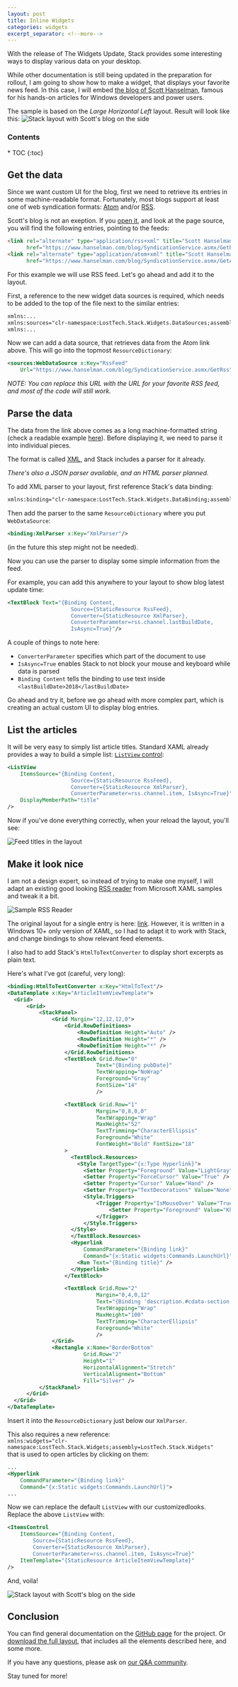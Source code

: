 ```yaml
---
layout: post
title: Inline Widgets
categories: widgets
excerpt_separator: <!--more--> 
---
```


With the release of The Widgets Update, Stack provides some interesting ways
to display various data on your desktop.

While other documentation is still being updated in the preparation for rollout,
I am going to show how to make a widget, that displays your favorite news feed.
In this case, I will embed <a href="https://www.hanselman.com/blog/">the blog of Scott Hanselman</a>,
famous for his hands-on articles for Windows developers and power users.

The sample is based on the *Large Horizontal Left* layout. Result will look like this:
<img src="/images/HanselmanWidget.gif" alt="Stack layout with Scott's blog on the side">

<!--more-->

<h3>Contents</h3>
* TOC
{:toc}

## Get the data
Since we want custom UI for the blog, first we need to retrieve its entries in some
machine-readable format. Fortunately, most blogs support at least one of web syndication formats:
<a href="https://en.wikipedia.org/wiki/Atom_(Web_standard)">Atom</a>
and/or
<a href="https://en.wikipedia.org/wiki/RSS">RSS</a>.

Scott's blog is not an exeption. <span id="getFeed">If you <a href="https://www.hanselman.com/blog/">open it</a></span>, and look at the page source, you will find the following entries, pointing to the feeds:

```html
<link rel="alternate" type="application/rss+xml" title="Scott Hanselman" 
      href="https://www.hanselman.com/blog/SyndicationService.asmx/GetRss">
<link rel="alternate" type="application/atom+xml" title="Scott Hanselman" 
      href="https://www.hanselman.com/blog/SyndicationService.asmx/GetAtom">
```

For this example we will use RSS feed. Let's go ahead and add it to the layout. 

First, a reference to the new widget data sources is required,
which needs to be added to the top of the file next to the similar entries:

```xml
xmlns:...
xmlns:sources="clr-namespace:LostTech.Stack.Widgets.DataSources;assembly=LostTech.Stack.Widgets"
xmlns:...
```

Now we can add a data source, that retrieves data from the Atom link above.
This will go into the topmost `ResourceDictionary`:

```xml
<sources:WebDataSource x:Key="RssFeed"
    Url="https://www.hanselman.com/blog/SyndicationService.asmx/GetRss"/>
```

*NOTE: You can replace this URL with the URL for your favorite RSS feed,
and most of the code will still work.*

## Parse the data
The data from the link above comes as a long machine-formatted string
(check a readable example <a href="https://en.wikipedia.org/wiki/RSS#Example">here</a>).
Before displaying it, we need to parse it into individual pieces.

The format is called <a href="https://en.wikipedia.org/wiki/XML">XML</a>,
and Stack includes a parser for it already.

*There's also a JSON parser available, and an HTML parser planned.*

To add XML parser to your layout, first reference Stack's data binding:

```xml
xmlns:binding="clr-namespace:LostTech.Stack.Widgets.DataBinding;assembly=LostTech.Stack.Widgets"
```

Then add the parser to the same `ResourceDictionary` where you put `WebDataSource`:
```xml
<binding:XmlParser x:Key="XmlParser"/>
```
(in the future this step might not be needed).

Now you can use the parser to display some simple information from the feed.

For example, you can add this anywhere to your layout to show blog latest update time:
```xml
<TextBlock Text="{Binding Content,
                    Source={StaticResource RssFeed},
                    Converter={StaticResource XmlParser},
                    ConverterParameter=rss.channel.lastBuildDate,
                    IsAsync=True}"/>
```

A couple of things to note here:
* `ConverterParameter` specifies which part of the document to use
* `IsAsync=True` enables Stack to not block your mouse and keyboard while data is parsed
* `Binding Content` tells the binding to use text inside `<lastBuildDate>2018</lastBuildDate>`

Go ahead and try it, before we go ahead with more complex part, which is creating an
actual custom UI to display blog entries.

## List the articles
It will be very easy to simply list article titles. Standard XAML already provides
a way to build a simple list: <a href="https://msdn.microsoft.com/en-us/library/system.windows.controls.listview_properties">`ListView` control</a>:

```xml
<ListView
    ItemsSource="{Binding Content,
                    Source={StaticResource RssFeed},
                    Converter={StaticResource XmlParser},
                    ConverterParameter=rss.channel.item, IsAsync=True}"
    DisplayMemberPath="title"
/>
```

Now if you've done everything correctly, when your reload the layout, you'll see:

<img src="/images/FeedTitles.png" alt="Feed titles in the layout">

## Make it look nice
I am not a design expert, so instead of trying to make one myself, I will adapt
an existing good looking 
<a href="https://github.com/Microsoft/Windows-appsample-rssreader">RSS reader</a>
from Microsoft XAML samples and tweak it a bit.

<img src="https://raw.githubusercontent.com/Microsoft/Windows-appsample-rssreader/master/RssReader.png" alt="Sample RSS Reader">

The original layout for a single entry is here:
<a href="https://github.com/Microsoft/Windows-appsample-rssreader/blob/master/RssReader/Views/FeedView.xaml">link</a>. However, it is written in a Windows 10+ only version of XAML,
so I had to adapt it to work with Stack, and change bindings to show relevant feed elements.

I also had to add Stack's `HtmlToTextConverter` to display short excerpts as plain text.

Here's what I've got (careful, very long):
```xml
<binding:HtmlToTextConverter x:Key="HtmlToText"/>
<DataTemplate x:Key="ArticleItemViewTemplate">
  <Grid>
      <Grid>
          <StackPanel>
              <Grid Margin="12,12,12,0">
                  <Grid.RowDefinitions>
                      <RowDefinition Height="Auto" />
                      <RowDefinition Height="*" />
                      <RowDefinition Height="*" />
                  </Grid.RowDefinitions>
                  <TextBlock Grid.Row="0"
                            Text="{Binding pubDate}"
                            TextWrapping="NoWrap"
                            Foreground="Gray"
                            FontSize="14"
                            />

                  <TextBlock Grid.Row="1"
                            Margin="0,8,0,0"
                            TextWrapping="Wrap"
                            MaxHeight="52"
                            TextTrimming="CharacterEllipsis"
                            Foreground="White"
                            FontWeight="Bold" FontSize="18"
                  >
                    <TextBlock.Resources>
                      <Style TargetType="{x:Type Hyperlink}">
                        <Setter Property="Foreground" Value="LightGray" />
                        <Setter Property="ForceCursor" Value="True" />
                        <Setter Property="Cursor" Value="Hand" />
                        <Setter Property="TextDecorations" Value="None" />
                        <Style.Triggers>
                            <Trigger Property="IsMouseOver" Value="True">
                                <Setter Property="Foreground" Value="Khaki" />
                            </Trigger>
                        </Style.Triggers>
                    </Style>
                    </TextBlock.Resources>
                    <Hyperlink
                        CommandParameter="{Binding link}"
                        Command="{x:Static widgets:Commands.LaunchUrl}">
                      <Run Text="{Binding title}" />
                    </Hyperlink>
                  </TextBlock>

                  <TextBlock Grid.Row="2"
                            Margin="0,4,0,12"
                            Text="{Binding 'description.#cdata-section', Converter={StaticResource HtmlToText}}"
                            TextWrapping="Wrap"
                            MaxHeight="100"
                            TextTrimming="CharacterEllipsis"
                            Foreground="White"
                            />
              </Grid>
              <Rectangle x:Name="BorderBottom"
                        Grid.Row="2"
                        Height="1"
                        HorizontalAlignment="Stretch"
                        VerticalAlignment="Bottom"
                        Fill="Silver" />
          </StackPanel>
      </Grid>
  </Grid>
</DataTemplate>
```
Insert it into the `ResourceDictionary` just below our `XmlParser`.

This also requires a new reference:
<br/>
`xmlns:widgets="clr-namespace:LostTech.Stack.Widgets;assembly=LostTech.Stack.Widgets"`
<br/>
that is used to open articles by clicking on them:

```xml
...
<Hyperlink
    CommandParameter="{Binding link}"
    Command="{x:Static widgets:Commands.LaunchUrl}">
...
```

Now we can replace the default `ListView` with our customizedlooks.
Replace the above `ListView` with:

```xml
<ItemsControl
    ItemsSource="{Binding Content,
        Source={StaticResource RssFeed},
        Converter={StaticResource XmlParser},
        ConverterParameter=rss.channel.item, IsAsync=True}"
    ItemTemplate="{StaticResource ArticleItemViewTemplate}"
/>
```

And, voila!

<img src="/images/HanselmanWidget.gif" alt="Stack layout with Scott's blog on the side">

## Conclusion
You can find general documentation on the <a href="https://github.com/losttech/Stack.Widgets">GitHub page</a> for the project.
Or <a href="../samples/Large Horizontal Left - WebDataSource.xaml">download
the full layout</a>, that includes all the elements described here, and some more.

If you have any questions, please ask on <a href="https://www.allanswered.com/community/s/stack-wm/">our Q&A community</a>.

Stay tuned for more!

